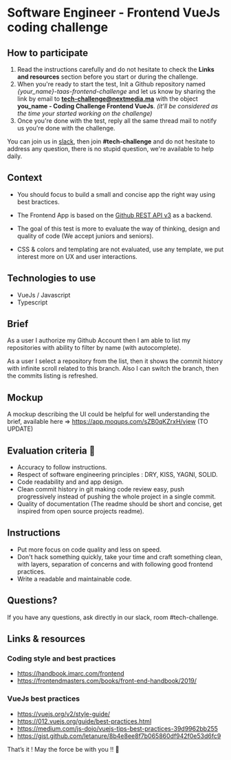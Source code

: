# Software Engineer - Frontend VueJs coding challenge

## How to participate

1. Read the instructions carefully and do not hesitate to check the **Links and resources** section before you start or during the challenge.
2. When you're ready to start the test, Init a Github repository named *{your_name}-taas-frontend-challenge* and let us know by sharing the link by email to 
**tech-challenge@nextmedia.ma** with the object **you_name - Coding Challenge Frontend VueJs**. *(it'll be considered as the time your started working on the challenge)*
3. Once you're done with the test, reply all the same thread mail to notify us you're done with the challenge.

You can join us in [slack](https://join.slack.com/t/next-media-team/shared_invite/enQtMzM0MjIzNjkyNDUxLTI5ZjhhNTkxZTZiYzdkODIyMDkyZWIyNjFlZTE5MmQzMjNkNzZkOTdmMjcyY2Q1NTZlN2E2NTBkYjk1MGU3Mjk), 
then join **#tech-challenge** and do not hesitate to address any question, there is no stupid question, we're available 
to help daily. 

## Context

- You should focus to build a small and concise app the right way using best bractices.

- The Frontend App is based on the [Github REST API v3](https://developer.github.com/v3/) as a backend.

- The goal of this test is more to evaluate the way of thinking, design and quality of code (We accept juniors and seniors).

- CSS & colors and templating are not evaluated, use any template, we put interest more on UX and user interactions. 
 
## Technologies to use
 
- VueJs / Javascript
- Typescript
        
## Brief

As a user I authorize my Github Account then I am able to list my repositories with ability to filter by name (with autocomplete).

As a user I select a repository from the list, then it shows the commit history with infinite scroll related to this branch. 
Also I can switch the branch, then the commits listing is refreshed.

## Mockup 

A mockup describing the UI could be helpful for well understanding the brief, available here => https://app.moqups.com/sZB0qKZrxH/view (TO UPDATE)

## Evaluation criteria 🚨
- Accuracy to follow instructions.
- Respect of software engineering principles : DRY, KISS, YAGNI, SOLID.
- Code readability and and app design.
- Clean commit history in git making code review easy, push progressively instead of pushing the whole project in a single commit.
- Quality of documentation (The readme should be short and concise, get inspired from open source projects readme).

## Instructions
- Put more focus on code quality and less on speed. 
- Don't hack something quickly, take your time and craft something clean, with layers, separation of concerns and with following
good frontend practices.
- Write a readable and maintainable code.

## Questions?

If you have any questions, ask directly in our slack, room #tech-challenge.  

## Links & resources

### Coding style and best practices
- https://handbook.imarc.com/frontend
- https://frontendmasters.com/books/front-end-handbook/2019/

### VueJs best practices
- https://vuejs.org/v2/style-guide/
- https://012.vuejs.org/guide/best-practices.html
- https://medium.com/js-dojo/vuejs-tips-best-practices-39d9962bb255
- https://gist.github.com/letanure/8b4e8ee8f7b065860df942f0e53d6fc9

That’s it ! May the force be with you !! 🖖 
